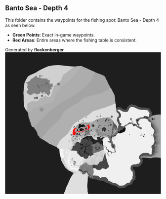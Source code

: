 ## Banto Sea - Depth 4
This folder contains the waypoints for the fishing spot: Banto Sea - Depth 4 as seen below.

- **Green Points**: Exact in-game waypoints.
- **Red Areas**: Entire areas where the fishing table is consistent.

Generated by **flockenberger**
![Banto Sea - Depth 4](./Preview.png?raw=true "Banto Sea - Depth 4")